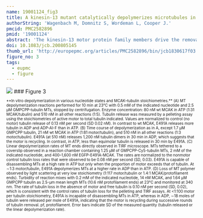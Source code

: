```yaml
---
name: 19001124_fig3
title: A kinesin-13 mutant catalytically depolymerizes microtubules in ADP.
authorString: 'Wagenbach M, Domnitz S, Wordeman L, Cooper J.'
pmcid: PMC2582896
pmid: '19001124'
abstract: 'The kinesin-13 motor protein family members drive the removal of tubulin from microtubules (MTs) to promote MT turnover. A point mutation of the kinesin-13 family member mitotic centromere-associated kinesin/Kif2C (E491A) isolates the tubulin-removal conformation of the motor, and appears distinct from all previously described kinesin-13 conformations derived from nucleotide analogues. The E491A mutant removes tubulin dimers from stabilized MTs stoichiometrically in adenosine triphosphate (ATP) but is unable to efficiently release from detached tubulin dimers to recycle catalytically. Only in adenosine diphosphate (ADP) can the mutant catalytically remove tubulin dimers from stabilized MTs because the affinity of the mutant for detached tubulin dimers in ADP is low relative to lattice-bound tubulin. Thus, the motor can regenerate for further cycles of disassembly. Using the mutant, we show that release of tubulin by kinesin-13 motors occurs at the transition state for ATP hydrolysis, which illustrates a significant divergence in their coupling to ATP turnover relative to motile kinesins.'
doi: 10.1083/jcb.200805145
thumb_url: 'http://europepmc.org/articles/PMC2582896/bin/jcb1830617f03.gif'
figure_no: 3
tags:
  - eupmc
  - figure
---
```

<img src='http://europepmc.org/articles/PMC2582896/bin/jcb1830617f03.jpg' style='max-height: 300px'>
### Figure 3
<p style='font-size: 10px;'>**In vitro depolymerization in various nucleotide states and MCAK–tubulin stoichiometries.** (A) MT depolymerization reactions performed for 10 min at 23°C with 0.5 mM of the indicated nucleotide and 2.5 μM GMPCPP-tubulin MTs, stopped by centrifugation. Enzyme concentration: 80 nM wt MCAK in ATP (1:31 MCAK/tubulin) and 510 nM in all other reactions (1:5). Tubulin release was measured by a pelleting assay using the stoichiometries of active motor to total tubulin indicated. Values are normalized to control (no motor) tubulin release of 0.13 nM per second (SD 0.02 nM). In contrast to wt MCAK, E491A releases more tubulin in ADP and ADP-Al-F than in ATP. (B) Time course of depolymerization as in A, except 1.7 μM GMPCPP tubulin, 21 nM wt MCAK in ATP (1:81 motor/tubulin), and 510 nM in all other reactions (1:3 motor/tubulin). E491A (at 510 nM) releases 1,200 nM tubulin dimers in 30 min in ADP, which suggests that the motor is recycling. In contrast, in ATP, less than equimolar tubulin is released in 30 min by E491A. (C) Linear depolymerization rates of MT ends directly observed in TIRF microscope. MTs tethered to a coverslip observed in a reaction chamber containing 1.25 μM of GMPCPP-Cy5-tubulin MTs, 2 mM of the indicated nucleotide, and 400–1,600 nM EGFP-E491A-MCAK. The rates are normalized to the nonmotor control tubulin loss rates that were observed to be 0.08 nM per second (SD, 0.03). E491A is capable of disassembling MTs at a high rate in ATP but only when the proportion of motor exceeds that of tubulin. At ∼1:3 motor/tubulin, E491A depolymerizes MTs at a higher rate in ADP than in ATP. (D) Loss of MT polymer observed by light scattering at very low stoichiometry (1:117 motor/tubulin or 1.4:1 MCAK/protofilament ends). Turbidity of reaction mixes with 0.2 mM of the indicated nucleotide, 14 nM MCAK, and 1.64 μM GMPCPP tubulin as 2.5-μm mean length MTs (10.6 nM protofilament ends) at 23°C and monitored at 340 nm. The rate of tubulin loss in the absence of motor and free tubulin is 0.10 nM per second (SD, 0.02), which is consistent with the control rates of tubulin loss for the pelleting and TIRF assays. At &lt;1:100 motor per tubulin stoichiometry, E491A is incapable of disassembling MTs in ATP, whereas in ADP, ∼18 moles of tubulin were released per mole of E491A, indicating that the motor is recycling during successive rounds of tubulin removal. pf, protofilament. Error bars indicate SD of the measured quantity (tubulin released or the linear depolymerization rate).</p>